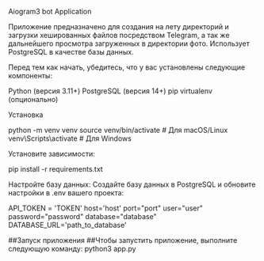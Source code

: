 Aiogram3 bot Application

Приложение предназначено для создания на лету директорий и загрузки хешированных файлов посредством Telegram, а так же дальнейшего просмотра загруженных в директории фото. Использует PostgreSQL в качестве базы данных.

Перед тем как начать, убедитесь, что у вас установлены следующие компоненты:

Python (версия 3.11+)
PostgreSQL (версия 14+)
pip
virtualenv (опционально)

Установка

python -m venv venv
source venv/bin/activate # Для macOS/Linux
venv\Scripts\activate # Для Windows

Установите зависимости:

pip install -r requirements.txt

Настройте базу данных: Создайте базу данных в PostgreSQL и обновите настройки в .env вашего проекта:

API_TOKEN = 'TOKEN' 
host='host' 
port="port" 
user="user" 
password="password" 
database="database" 
DATABASE_URL='path_to_database'

##Запуск приложения 
##Чтобы запустить приложение, выполните следующую команду: python3 app.py
